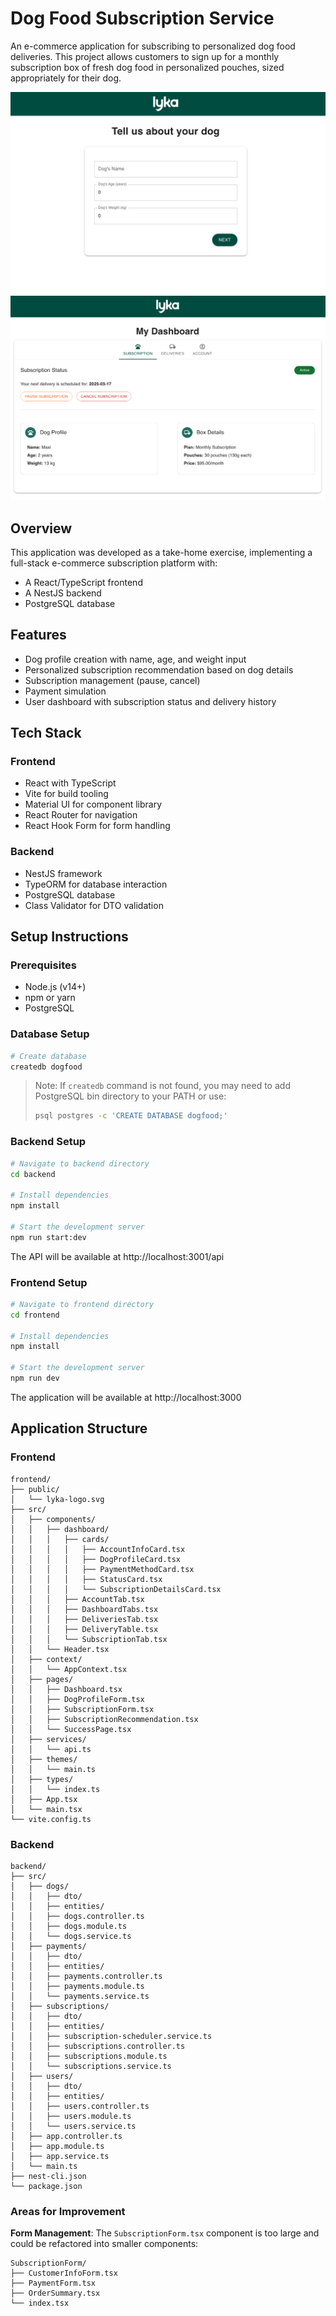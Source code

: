 # Dog Food Subscription Service

An e-commerce application for subscribing to personalized dog food deliveries. This project allows customers to sign up for a monthly subscription box of fresh dog food in personalized pouches, sized appropriately for their dog.

![Subscription Form](screenshot1.png)
![Dashboard](screenshot2.png)

## Overview

This application was developed as a take-home exercise, implementing a full-stack e-commerce subscription platform with:

- A React/TypeScript frontend
- A NestJS backend
- PostgreSQL database

## Features

- Dog profile creation with name, age, and weight input
- Personalized subscription recommendation based on dog details
- Subscription management (pause, cancel)
- Payment simulation
- User dashboard with subscription status and delivery history

## Tech Stack

### Frontend
- React with TypeScript
- Vite for build tooling
- Material UI for component library
- React Router for navigation
- React Hook Form for form handling

### Backend
- NestJS framework
- TypeORM for database interaction
- PostgreSQL database
- Class Validator for DTO validation

## Setup Instructions

### Prerequisites

- Node.js (v14+)
- npm or yarn
- PostgreSQL

### Database Setup

```bash
# Create database
createdb dogfood
```

> Note: If `createdb` command is not found, you may need to add PostgreSQL bin directory to your PATH or use:
> ```bash
> psql postgres -c 'CREATE DATABASE dogfood;'
> ```

### Backend Setup

```bash
# Navigate to backend directory
cd backend

# Install dependencies
npm install

# Start the development server
npm run start:dev
```

The API will be available at http://localhost:3001/api

### Frontend Setup

```bash
# Navigate to frontend directory
cd frontend

# Install dependencies
npm install

# Start the development server
npm run dev
```

The application will be available at http://localhost:3000

## Application Structure

### Frontend

```
frontend/
├── public/
│   └── lyka-logo.svg
├── src/
│   ├── components/
│   │   ├── dashboard/
│   │   │   ├── cards/
│   │   │   │   ├── AccountInfoCard.tsx
│   │   │   │   ├── DogProfileCard.tsx
│   │   │   │   ├── PaymentMethodCard.tsx
│   │   │   │   ├── StatusCard.tsx
│   │   │   │   └── SubscriptionDetailsCard.tsx
│   │   │   ├── AccountTab.tsx
│   │   │   ├── DashboardTabs.tsx
│   │   │   ├── DeliveriesTab.tsx
│   │   │   ├── DeliveryTable.tsx
│   │   │   └── SubscriptionTab.tsx
│   │   └── Header.tsx
│   ├── context/
│   │   └── AppContext.tsx
│   ├── pages/
│   │   ├── Dashboard.tsx
│   │   ├── DogProfileForm.tsx
│   │   ├── SubscriptionForm.tsx
│   │   ├── SubscriptionRecommendation.tsx
│   │   └── SuccessPage.tsx
│   ├── services/
│   │   └── api.ts
│   ├── themes/
│   │   └── main.ts
│   ├── types/
│   │   └── index.ts
│   ├── App.tsx
│   └── main.tsx
└── vite.config.ts
```

### Backend

```
backend/
├── src/
│   ├── dogs/
│   │   ├── dto/
│   │   ├── entities/
│   │   ├── dogs.controller.ts
│   │   ├── dogs.module.ts
│   │   └── dogs.service.ts
│   ├── payments/
│   │   ├── dto/
│   │   ├── entities/
│   │   ├── payments.controller.ts
│   │   ├── payments.module.ts
│   │   └── payments.service.ts
│   ├── subscriptions/
│   │   ├── dto/
│   │   ├── entities/
│   │   ├── subscription-scheduler.service.ts
│   │   ├── subscriptions.controller.ts
│   │   ├── subscriptions.module.ts
│   │   └── subscriptions.service.ts
│   ├── users/
│   │   ├── dto/
│   │   ├── entities/
│   │   ├── users.controller.ts
│   │   ├── users.module.ts
│   │   └── users.service.ts
│   ├── app.controller.ts
│   ├── app.module.ts
│   ├── app.service.ts
│   └── main.ts
├── nest-cli.json
└── package.json
```

### Areas for Improvement

**Form Management**: The `SubscriptionForm.tsx` component is too large and could be refactored into smaller components:
   ```
   SubscriptionForm/
   ├── CustomerInfoForm.tsx
   ├── PaymentForm.tsx
   ├── OrderSummary.tsx
   └── index.tsx
   ```